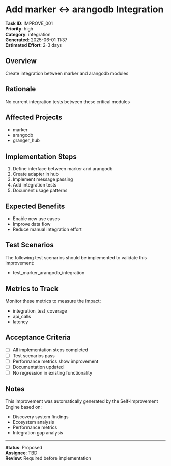 # Add marker ↔ arangodb Integration

**Task ID**: IMPROVE_001  
**Priority**: high  
**Category**: integration  
**Generated**: 2025-06-01 11:37  
**Estimated Effort**: 2-3 days

## Overview

Create integration between marker and arangodb modules

## Rationale

No current integration tests between these critical modules

## Affected Projects

- marker
- arangodb
- granger_hub

## Implementation Steps

1. Define interface between marker and arangodb
2. Create adapter in hub
3. Implement message passing
4. Add integration tests
5. Document usage patterns

## Expected Benefits

- Enable new use cases
- Improve data flow
- Reduce manual integration effort

## Test Scenarios

The following test scenarios should be implemented to validate this improvement:

- test_marker_arangodb_integration

## Metrics to Track

Monitor these metrics to measure the impact:

- integration_test_coverage
- api_calls
- latency

## Acceptance Criteria

- [ ] All implementation steps completed
- [ ] Test scenarios pass
- [ ] Performance metrics show improvement
- [ ] Documentation updated
- [ ] No regression in existing functionality

## Notes

This improvement was automatically generated by the Self-Improvement Engine based on:
- Discovery system findings
- Ecosystem analysis
- Performance metrics
- Integration gap analysis

---

**Status**: Proposed  
**Assignee**: TBD  
**Review**: Required before implementation
